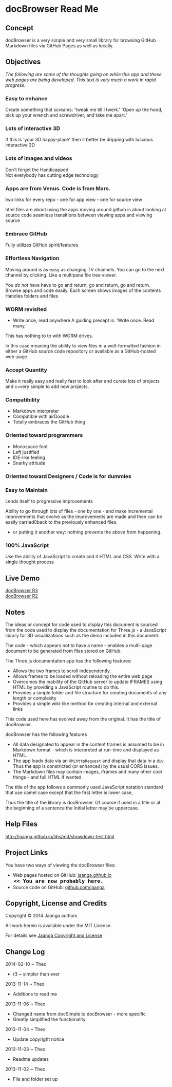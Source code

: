 docBrowser Read Me
=====================

## Concept
docBrowser is a very simple and very small library for browsing GitHub Markdown files via GitHub Pages as well as locally.

## Objectives

_The following are some of the thoughts going on while this app and these web pages are being developed. This text is very much a work in rapid progress._

### Easy to enhance
Create something that screams: 'tweak me till I twerk.' 'Open up the hood, pick up your wrench and screwdriver, and take me apart.'


### Lots of interactive 3D
If this is 'your 3D happy-place' then it better be dripping with luscious interactive 3D


### Lots of images and videos
Don't forget the Handicapped  
Not everybody has cutting edge technology


### Apps are from Venus. Code is from Mars.
two links for every repo - one for app view - one for source view

html files are about using the apps
moving around github is about looking at source code
seamless transitions between viewing apps and viewing source


### Embrace GitHub
Fully utilizes GitHub spirit/features


### Effortless Navigation
Moving around is as easy as changing TV channels. You can go to the next channel by clicking. Like a multipane file tree viewer.

You *do not* have have to go and return, go and return, go and return.
Browse apps and code easily.
Each screen shows images of the contents
Handles folders and files


### WORM revisited
* Write once, read anywhere
A guiding precept is: 'Write once. Read many.' 

This has nothing to to with WORM drives. 

In this case meaning the ability to view files in a well-formatted fashion in either a GitHub source code repository or available as a GitHub-hosted web-page.


### Accept Quantity
Make it really easy and really fast to look after and curate lots of projects and c=very simple to add new projects.


### Compatibility
* Markdown interpreter 
* Compatible with airDoodle 
* Totally embraces the GitHub thing

### Oriented toward programmers
* Monospace font
* Left justified
* IDE-like feeling
* Snarky attitude


### Oriented toward Designers / Code is for dummies


### Easy to Maintain
Lends itself to progressive improvements

Ability to go through lots of files - one by one - and make incremental improvements that evolve as the improvements are made and then can be easily carried0back to the previously enhanced files.
- or putting it another way: nothing prevents the above from happening.


### 100% JavaScript
Use the ability of JavaScript to create and it HTML and CSS.
Write with a single thought process


## Live Demo

[docBrowser R3](http://jaanga.github.io/libs/db/index.html)  
[docBrowser R2](http://jaanga.github.io/libs/db/doc-browser-prototype.html)

## Notes

The ideas or concept for code used to display this document is sourced from the code used to display the documentation for Three.js - a JavaScript library for 3D visualizations such as the demo included in this document.

The code - which appears not to have a name - enables a multi-page document to be generated from files stored on GitHub.

The Three.js documentation app has the following features:

* Allows the two frames to scroll independently.
* Allows frames to be loaded without reloading the entire web page
* Overcomes the inability of the GitHub server to update IFRAMES using HTML by providing a JavaScript routine to do this.
* Provides a simple folder and file structure for creating documents of any length or complexity
* Provides a simple wiki-like method for creating internal and external links 

This code used here has evolved away from the original. It has the title of docBrowser.

docBrowser has the following features

* All data designated to appear in the content frames is assumed to be in Markdown format - which is interpreted at run-time and displayed as HTML.
* The app loads data via an `XMLhttpRequest` and display that data in a `div`. Thus the app is constricted (or enhanced) by the usual CORS issues.
* The Markdown files may contain images, iframes and many other cool things - and full HTML if wanted


The title of the app follows a commonly used JavaScript notation standard that use camel case except that the first letter is lower case,

Thus the title of the library is docBrowser. Of course if used in a title or at the beginning of a sentence the initial letter may be uppercase. 

## Help Files

<http://jaanga.github.io/libs/md/showdown-test.html>


## Project Links

You have two ways of viewing the docBrowser files:

* Web pages hosted on GitHub: [jaanga.github.io]( http://jaanga.github.io/libs/db/ "view the files as apps." ) <input value="<< You are now probably here." size=28 style="font:bold 12pt monospace;border-width:0;" >  
* Source code on GitHub: [github.com/jaanga]( https://github.com/jaanga/libs/tree/gh-pages/db/ "View the files as source code." ) <scan style=display:none ><< You are now probably here.</scan>


## Copyright, License and Credits
Copyright &copy; 2014 Jaanga authors

All work herein is available under the MIT License.  

For details see [Jaanga Copyright and License](http://jaanga.github.io/libs/jaanga-copyright-and-mit-license.md)


## Change Log

2014-02-10 ~ Theo

* r3 ~ simpler than ever

2013-11-14 ~ Theo

* Additions to read me

2013-11-06 ~ Theo

* Changed name from docSimple to docBrowser - more specific
* Greatly simplified the functionality


2013-11-04 ~ Theo

* Update copyright notice

2013-11-03 ~ Theo

* Readme updates

2013-11-02 ~ Theo

* File and folder set up 
